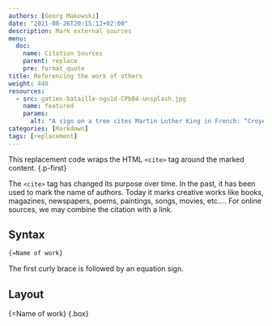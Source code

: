 ```yaml
---
authors: [Georg Makowski]
date: "2021-08-26T20:15:12+02:00"
description: Mark external sources 
menu:
  doc:
    name: Citation Sources
    parent: replace
    pre: format_quote
title: Referencing the work of others
weight: 440
resources: 
  - src: gatien-bataille-ngu1d-CPbB4-unsplash.jpg
    name: featured
    params:
      alt: "A sign on a tree cites Martin Luther King in French: “Croyez en vos rêves et ils se réaliseront peut-être. Croyez en vous et ils se réaliseron sûrement.”"
categories: [Markdown]
tags: [replacement] 
---
```


This replacement code wraps the HTML `<cite>` tag around the marked content.
{.p-first}
<!--more-->

The `<cite>` tag has changed its purpose over time. In the past, it has been used to mark the name of authors. Today it marks creative works like books, magazines, newspapers, poems, paintings, songs, movies, etc…&hairsp;. For online sources, we may combine the citation with a link.

## Syntax

```md {.left-inside}
{‍=Name of work} 
```

The first curly brace is followed by an equation sign.

## Layout

{=Name of work}
{.box}
